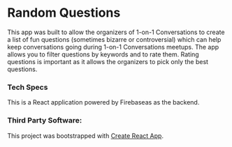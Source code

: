 # Random Questions #
This app was built to allow the organizers of 1-on-1 Conversations to create a list of fun questions (sometimes bizarre or controversial) which can help keep conversations going during 1-on-1 Conversations meetups. The app allows you to filter questions by keywords and to rate them. Rating questions is important as it allows the organizers to pick only the best questions.

### Tech Specs ###
This is a React application powered by Firebaseas as the backend.

### Third Party Software: ### 
This project was bootstrapped with [Create React App](https://github.com/facebookincubator/create-react-app).
